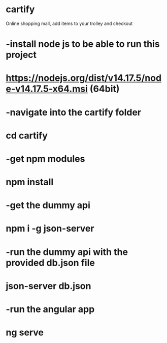 # cartify
 Online shopping mall, add items to your trolley and checkout

# -install node js to be able to run this project 
# https://nodejs.org/dist/v14.17.5/node-v14.17.5-x64.msi (64bit)

# -navigate into the cartify folder
# cd cartify

# -get npm modules 
# npm install

# -get the dummy api
# npm i -g json-server

# -run the dummy api with the provided db.json file
# json-server db.json

# -run the angular app
# ng serve